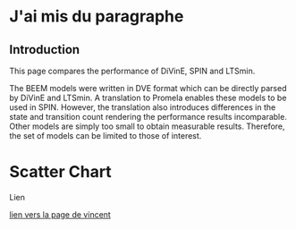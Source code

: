 # J'ai mis du paragraphe
## Introduction
 This page compares the performance of DiVinE, SPIN and LTSmin. 

 The BEEM models were written in DVE format which can be directly parsed by
 DiVinE and LTSmin. A translation to Promela enables these models to be used in SPIN. 
 However, the translation also introduces differences in the state and transition count 
 rendering the performance results incomparable. Other models are simply too small to 
 obtain measurable results. Therefore, the set of models can be limited to those of interest.



# Scatter Chart
#### 


Lien 

[lien vers la page de vincent](vincent.md)
